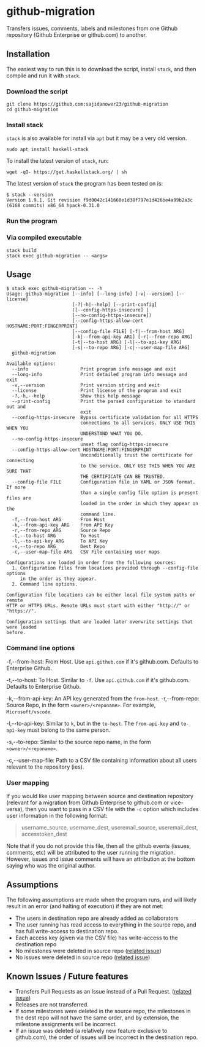 # github-migration

Transfers issues, comments, labels and milestones from one Github repository (Github Enterprise or github.com)
to another.

## Installation

The easiest way to run this is to download the script, install `stack`,
and then compile and run it with `stack`.

### Download the script

```
git clone https://github.com:sajidanower23/github-migration
cd github-migration
```

### Install stack

`stack` is also available for install via `apt` but it may be a very old version.

```
sudo apt install haskell-stack
```

To install the latest version of `stack`, run:

```
wget -qO- https://get.haskellstack.org/ | sh
```

The latest version of `stack` the program has been tested on is:

```
$ stack --version
Version 1.9.1, Git revision f9d0042c141660e1d38f797e1d426be4a99b2a3c (6168 commits) x86_64 hpack-0.31.0
```

### Run the program

### Via compiled executable

```
stack build
stack exec github-migration -- <args>
```

## Usage

```
$ stack exec github-migration -- -h
Usage: github-migration [--info] [--long-info] [-v|--version] [--license]
                        [-?|-h|--help] [--print-config]
                        ([--config-https-insecure] |
                        [--no-config-https-insecure])
                        [--config-https-allow-cert HOSTNAME:PORT:FINGERPRINT]
                        [--config-file FILE] [-f|--from-host ARG]
                        [-k|--from-api-key ARG] [-r|--from-repo ARG]
                        [-t|--to-host ARG] [-l|--to-api-key ARG]
                        [-s|--to-repo ARG] [-c|--user-map-file ARG]
  github-migration

Available options:
  --info                   Print program info message and exit
  --long-info              Print detailed program info message and exit
  -v,--version             Print version string and exit
  --license                Print license of the program and exit
  -?,-h,--help             Show this help message
  --print-config           Print the parsed configuration to standard out and
                           exit
  --config-https-insecure  Bypass certificate validation for all HTTPS
                           connections to all services. ONLY USE THIS WHEN YOU
                           UNDERSTAND WHAT YOU DO.
  --no-config-https-insecure
                           unset flag config-https-insecure
  --config-https-allow-cert HOSTNAME:PORT:FINGERPRINT
                           Unconditionally trust the certificate for connecting
                           to the service. ONLY USE THIS WHEN YOU ARE SURE THAT
                           THE CERTIFICATE CAN BE TRUSTED.
  --config-file FILE       Configuration file in YAML or JSON format. If more
                           than a single config file option is present files are
                           loaded in the order in which they appear on the
                           command line.
  -f,--from-host ARG       From Host
  -k,--from-api-key ARG    From API Key
  -r,--from-repo ARG       Source Repo
  -t,--to-host ARG         To Host
  -l,--to-api-key ARG      To API Key
  -s,--to-repo ARG         Dest Repo
  -c,--user-map-file ARG   CSV File containing user maps

Configurations are loaded in order from the following sources:
  1. Configuration files from locations provided through --config-file options
     in the order as they appear.
  2. Command line options.

Configuration file locations can be either local file system paths or remote
HTTP or HTTPS URLs. Remote URLs must start with either "http://" or "https://".

Configuration settings that are loaded later overwrite settings that were loaded
before.

```

### Command line options

-f,--from-host: From Host. Use `api.github.com` if it's github.com.
Defaults to Enterprise Github.

-t,--to-host: To Host.  Similar to `-f`. Use `api.github.com` if it's github.com.
Defaults to Enterprise Github.

-k,--from-api-key: An API key generated from the `from-host`.
-r,--from-repo: Source Repo, in the form `<owner>/<reponame>`. For example, `Microsoft/vscode`.

-l,--to-api-key: Similar to `k`, but in the `to-host`. The `from-api-key` and `to-api-key`
must belong to the same person.

-s,--to-repo: Similar to the source repo name, in the form `<owner>/<reponame>`.

-c,--user-map-file: Path to a CSV file containing information about all users
relevant to the repository (ies).

### User mapping

If you would like user mapping between source and destination repository
(relevant for a migration from Github Enterprise to github.com or vice-versa),
then you want to pass in a CSV file with the `-c` option which includes user
information in the following format:

> username_source, username_dest, useremail_source, useremail_dest, accesstoken_dest

Note that if you do not provide this file, then all the github events (issues, comments, etc)
will be attributed to the user running the migration. However, issues
and issue comments will have an attribution at the bottom saying who was the
original author.

## Assumptions

The following assumptions are made when the program runs, and will likely result
in an error (and halting of execution) if they are not met:

- The users in destination repo are already added as collaborators
- The user running has read access to everything in the source repo, and has full write-access to destination repo.
- Each access key (given via the CSV file) has write-access to the destination repo
- No milestones were deleted in source repo ([related issue](https://github.com/sajidanower23/github-migration/issues/23))
- No issues were deleted in source repo ([related issue](https://github.com/sajidanower23/github-migration/issues/10))

## Known Issues / Future features

- Transfers Pull Requests as an Issue instead of a Pull Request. ([related issue](https://github.com/sajidanower23/github-migration/issues/15))
- Releases are not transferred.
- If some milestones were deleted in the source repo, the milestones in the dest repo will not have the same order, and by extension, the milestone assignments will be incorrect.
- If an issue was deleted (a relatively new feature exclusive to github.com), the order of issues will be incorrect in the destination repo.
